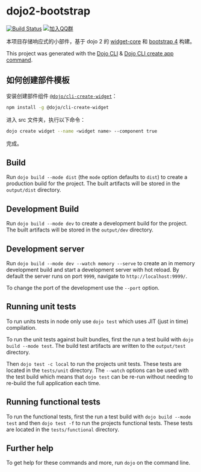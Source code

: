 # dojo2-bootstrap

[![Build Status](https://api.travis-ci.org/bianruanjian/dojo2-bootstrap.svg?branch=master)](https://travis-ci.org/bianruanjian/dojo2-bootstrap)
[![加入QQ群](https://img.shields.io/badge/QQ%E7%BE%A4-631036800-blue.svg)](http://shang.qq.com/wpa/qunwpa?idkey=12359372e3c79a93895f53a95b844fd146a45d143ec20d7496bfe138c17354aa)

本项目存储响应式的小部件，基于 dojo 2 的 [widget-core](https://github.com/dojo/widget-core) 和 [bootstrap 4](https://getbootstrap.com/) 构建。

This project was generated with the [Dojo CLI](https://github.com/dojo/cli) & [Dojo CLI create app command](https://github.com/dojo/cli-create-app).

## 如何创建部件模板

安装创建部件组件 [`@dojo/cli-create-widget`](https://github.com/dojo/cli-create-widget)：

```bash
npm install -g @dojo/cli-create-widget
```

进入 src 文件夹，执行以下命令：

```bash
dojo create widget --name <widget name> --component true
```

完成。



## Build

Run `dojo build --mode dist` (the `mode` option defaults to `dist`) to create a production build for the project. The built artifacts will be stored in the `output/dist` directory.

## Development Build

Run `dojo build --mode dev` to create a development build for the project. The built artifacts will be stored in the `output/dev` directory.

## Development server

Run `dojo build --mode dev --watch memory --serve` to create an in memory development build and start a development server with hot reload. By default the server runs on port `9999`, navigate to `http://localhost:9999/`.

To change the port of the development use the `--port` option.

## Running unit tests

To run units tests in node only use `dojo test` which uses JIT (just in time) compilation.

To run the unit tests against built bundles, first the run a test build with `dojo build --mode test`. The build test artifacts are written to the `output/test` directory.

Then `dojo test -c local` to run the projects unit tests. These tests are located in the `tests/unit` directory. The `--watch` options can be used with the test build which means that `dojo test` can be re-run without needing to re-build the full application each time.

## Running functional tests

To run the functional tests, first the run a test build with `dojo build --mode test` and then `dojo test -f` to run the projects functional tests. These tests are located in the `tests/functional` directory.

## Further help

To get help for these commands and more, run `dojo` on the command line.
